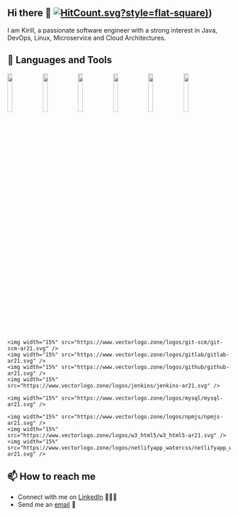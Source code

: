 ## Hi there 👋 [![HitCount](https://hits.dwyl.com/KTsybulka/KTsybulka).svg?style=flat-square)](http://hits.dwyl.com/KTsybulka/KTsybulka))

I am Kirill, a passionate software engineer with a strong interest in Java, DevOps, Linux, Microservice and Cloud Architectures.

## 🧰 Languages and Tools

<p>
    <img width="15%" src="https://www.vectorlogo.zone/logos/java/java-ar21.svg" />
    <img width="15%" src="https://www.vectorlogo.zone/logos/javascript/javascript-ar21.svg" />
<!--     <img width="15%" src="https://www.vectorlogo.zone/logos/gnu_bash/gnu_bash-ar21.svg" /> -->
<!--     <img width="15%" src="https://www.vectorlogo.zone/logos/golang/golang-ar21.svg" /> -->
<!--     <img width="15%" src="https://www.vectorlogo.zone/logos/springio/springio-ar21.svg" /> -->
    <img width="15%" src="https://www.vectorlogo.zone/logos/hibernat/e/hibernate-ar21.svg" />
    <img width="15%" src="https://www.vectorlogo.zone/logos/apache_tomcat/apache_tomcat-ar21.svg" />
    <img width="15%" src="https://www.vectorlogo.zone/logos/openapis/openapis-ar21.svg" />
    <img width="15%" src="https://www.vectorlogo.zone/logos/nodejs/nodejs-ar21.svg" />
    
<!--     <img width="15%" src="https://www.vectorlogo.zone/logos/getpostman/getpostman-ar21.svg" /> -->
<!--     <img width="15%" src="https://www.vectorlogo.zone/logos/jetbrains/jetbrains-ar21.svg" /> -->
    <img width="15%" src="https://www.vectorlogo.zone/logos/git-scm/git-scm-ar21.svg" />
    <img width="15%" src="https://www.vectorlogo.zone/logos/gitlab/gitlab-ar21.svg" />
    <img width="15%" src="https://www.vectorlogo.zone/logos/github/github-ar21.svg" />
    <img width="15%" src="https://www.vectorlogo.zone/logos/jenkins/jenkins-ar21.svg" />
<!--     <img width="15%" src="https://www.vectorlogo.zone/logos/jfrog/jfrog-ar21.svg" /> -->
<!--     <img width="15%" src="https://www.vectorlogo.zone/logos/fluentd/fluentd-ar21.svg" /> -->
<!--     <img width="15%" src="https://www.vectorlogo.zone/logos/elasticco_kibana/elasticco_kibana-ar21.svg" /> -->
<!--     <img width="15%" src="https://www.vectorlogo.zone/logos/grafana/grafana-ar21.svg" /> -->
<!--     <img width="15%" src="https://www.vectorlogo.zone/logos/elastic/elastic-ar21.svg" /> -->
<!--     <img width="15%" src="https://www.vectorlogo.zone/logos/postgresql/postgresql-ar21.svg" /> -->
<!--     <img width="15%" src="https://www.vectorlogo.zone/logos/mariadb/mariadb-ar21.svg" /> -->
    <img width="15%" src="https://www.vectorlogo.zone/logos/mysql/mysql-ar21.svg" />
<!--     <img width="15%" src="https://www.vectorlogo.zone/logos/linux/linux-ar21.svg" /> -->
<!--     <img width="15%" src="https://www.vectorlogo.zone/logos/ubuntu/ubuntu-ar21.svg" /> -->
<!--     <img width="15%" src="https://www.vectorlogo.zone/logos/centos/centos-ar21.svg" /> -->
<!--     <img width="15%" src="https://www.vectorlogo.zone/logos/amazon_aws/amazon_aws-ar21.svg" /> -->
<!--     <img width="15%" src="https://www.vectorlogo.zone/logos/kubernetes/kubernetes-ar21.svg" /> -->
<!--     <img width="15%" src="https://www.vectorlogo.zone/logos/helmsh/helmsh-ar21.svg" /> -->
<!--     <img width="15%" src="https://www.vectorlogo.zone/logos/docker/docker-ar21.svg" /> -->
    <img width="15%" src="https://www.vectorlogo.zone/logos/npmjs/npmjs-ar21.svg" />
    <img width="15%" src="https://www.vectorlogo.zone/logos/w3_html5/w3_html5-ar21.svg" />
    <img width="15%" src="https://www.vectorlogo.zone/logos/netlifyapp_watercss/netlifyapp_watercss-ar21.svg" />
<!--     <img width="15%" src="https://www.vectorlogo.zone/logos/getbootstrap/getbootstrap-ar21.svg" /> -->
</p>

## 📫 How to reach me

- Connect with me on [LinkedIn](www.linkedin.com/in/kirilltsybulka/) 👨🏻‍💻
- Send me an [email](mailto:ktsybulka11@gmail.com) 📧
